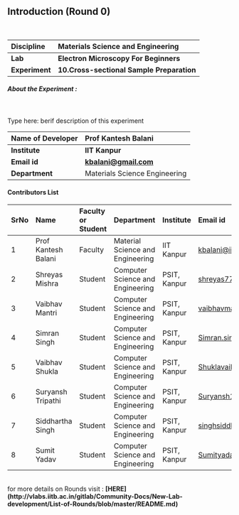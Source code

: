 ## Introduction (Round 0)

<br>

<b>Discipline | <b>Materials Science and Engineering
:--|:--|
<b> Lab | <b>Electron Microscopy For Beginners
<b> Experiment|     <b> 10.Cross-sectional Sample Preparation

<h5> About the Experiment : </h5> <br>

Type here: berif description of this experiment

<b>Name of Developer | <b> Prof Kantesh Balani
:--|:--|
<b> Institute | <b> IIT Kanpur
<b> Email id|     <b> kbalani@gmail.com
<b> Department | Materials Science Engineering

#### Contributors List

SrNo | Name | Faculty or Student | Department| Institute | Email id
:--|:--|:--|:--|:--|:--|
1 | Prof Kantesh Balani | Faculty | Material Science and Engineering | IIT Kanpur | kbalani@iitk.ac.in
2 | Shreyas Mishra | Student | Computer Science and Engineering | PSIT, Kanpur |shreyas77mishra@gmail.com
3 | Vaibhav Mantri | Student | Computer Science and Engineering | PSIT, Kanpur |vaibhavmantri824228@gmail.com
4 | Simran Singh | Student | Computer Science and Engineering | PSIT, Kanpur |Simran.singh2198@gmail.com
5 | Vaibhav Shukla | Student | Computer Science and Engineering | PSIT, Kanpur |Shuklavaibhav0306@gmail.com
6 | Suryansh Tripathi | Student | Computer Science and Engineering | PSIT, Kanpur |Suryansh1004@gmail.com
7 | Siddhartha Singh | Student | Computer Science and Engineering | PSIT, Kanpur |singhsiddhartha63@gmail.com
8 | Sumit Yadav | Student | Computer Science and Engineering | PSIT, Kanpur |Sumityadav2408@gmail.com


<br>
for more details on Rounds visit : <b> [HERE](http://vlabs.iitb.ac.in/gitlab/Community-Docs/New-Lab-development/List-of-Rounds/blob/master/README.md) </b>
